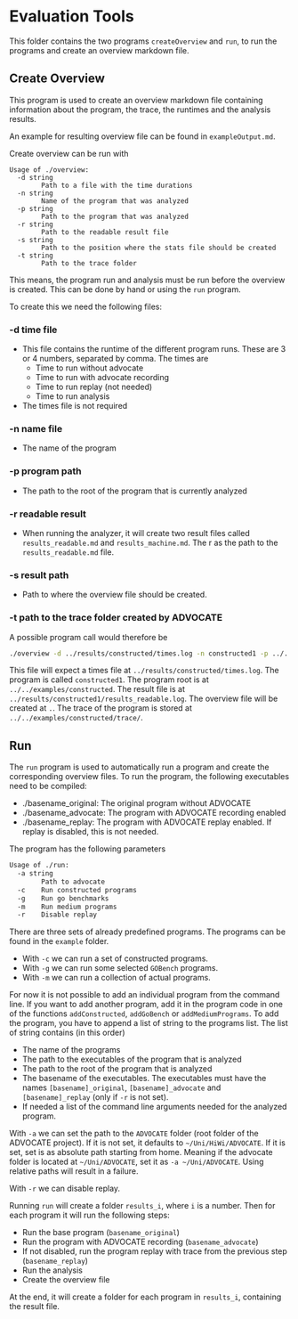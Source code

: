 # Evaluation Tools

This folder contains the two programs `createOverview` and `run`, to run 
the programs and create an overview markdown file.

## Create Overview
This program is used to create an overview markdown file containing information
about the program, the trace, the runtimes and the analysis results.

An example for resulting overview file can be found in `exampleOutput.md`.

Create overview can be run with 
```
Usage of ./overview:
  -d string
    	Path to a file with the time durations
  -n string
    	Name of the program that was analyzed
  -p string
    	Path to the program that was analyzed
  -r string
    	Path to the readable result file
  -s string
    	Path to the position where the stats file should be created
  -t string
    	Path to the trace folder
```
This means, the program run and analysis must be run before the 
overview is created. This can be done by hand or using the `run`
program.

To create this we need the following files:

### -d time file

- This file contains the runtime of the different program runs. 
These are 3 or 4 numbers, separated by comma. The times are 
  - Time to run without advocate
  - Time to run with advocate recording
  - Time to run replay (not needed)
  - Time to run analysis
- The times file is not required

### -n name file
- The name of the program
### -p program path 
- The path to the root of the program that is currently analyzed
### -r readable result
- When running the analyzer, it will create two result files called `results_readable.md` and `results_machine.md`. The r as the path to the `results_readable.md` file.
### -s result path
- Path to where the overview file should be created.
### -t path to the trace folder created by ADVOCATE

A possible program call would therefore be 
```sh
./overview -d ../results/constructed/times.log -n constructed1 -p ../../examples/constructed/ -r ../results/constructed1/results_readable.log -s . -t ../../examples/constructed/trace/ 
```
This file will expect a times file at `../results/constructed/times.log`. The program is called `constructed1`. The program root is at `../../examples/constructed`. The result file is at `../results/constructed1/results_readable.log`. The overview file will be created at `.`. The trace of the program is stored at `../../examples/constructed/trace/`.

## Run
The `run` program is used to automatically run a program and create the 
corresponding overview files.
To run the program, the following executables need to be compiled:
- ./basename_original: The original program without ADVOCATE
- ./basename_advocate: The program with ADVOCATE recording enabled
- ./basename_replay: The program with ADVOCATE replay enabled. If replay is disabled, this is not needed.

The program has the following parameters
```sh
Usage of ./run:
  -a string
        Path to advocate
  -c	Run constructed programs
  -g	Run go benchmarks
  -m	Run medium programs
  -r	Disable replay
```
There are three sets of already predefined programs. The programs 
can be found in the `example` folder. 
- With `-c` we can run a set of constructed programs.
- With `-g` we can run some selected `GOBench` programs.
- With `-m` we can run a collection of actual programs.

For now it is not possible to add an individual program from 
the command line. If you want to add another program, 
add it in the program code in one of the functions `addConstructed`, 
`addGoBench` or `addMediumPrograms`. To add the program, 
you have to append a list of string to the programs list.
The list of string contains (in this order)
- The name of the programs
- The path to the executables of the program that is analyzed
- The path to the root of the program that is analyzed
- The basename of the executables. The executables must have the 
names `[basename]_original`, `[basename]_advocate` and `[basename]_replay` (only if `-r` is not set).
- If needed a list of the command line arguments needed for the analyzed program.

With `-a` we can set the path to the `ADVOCATE` folder (root folder of the ADVOCATE project). If it is not set, it defaults to `~/Uni/HiWi/ADVOCATE`. If it is set, set is as absolute path starting from 
home. Meaning if the advocate folder is located at 
`~/Uni/ADVOCATE`, set it as `-a ~/Uni/ADVOCATE`. Using relative paths will result in a failure.

With `-r` we can disable replay.

Running `run` will create a folder `results_i`, where `i` is a number.
Then for each program it will run the following steps:

- Run the base program (`basename_original`)
- Run the program with ADVOCATE recording (`basename_advocate`)
- If not disabled, run the program replay with trace from the previous step (`basename_replay`)
- Run the analysis
- Create the overview file

At the end, it will create a folder for each program in `results_i`, containing the result file.